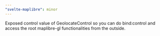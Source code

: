 ```yaml
---
"svelte-maplibre": minor
---
```


Exposed control value of GeolocateControl so you can do bind:control and access the root maplibre-gl functionalities from the outside.
